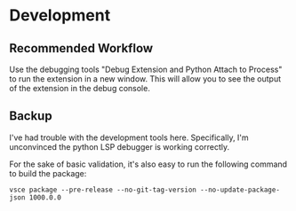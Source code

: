 # Development

## Recommended Workflow

Use the debugging tools "Debug Extension and Python Attach to Process" to run the extension in a new window. This will allow you to see the output of the extension in the debug console.

## Backup

I've had trouble with the development tools here. Specifically, I'm unconvinced the python LSP debugger is working correctly.

For the sake of basic validation, it's also easy to run the following command to build the package:

`vsce package --pre-release --no-git-tag-version --no-update-package-json 1000.0.0`
